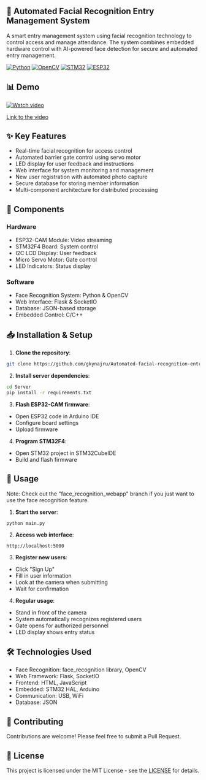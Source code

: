 ## 🔐 Automated Facial Recognition Entry Management System

A smart entry management system using facial recognition technology to control access and manage attendance. The system combines embedded hardware control with AI-powered face detection for secure and automated entry management.

[![Python](https://img.shields.io/badge/python-3.6+-blue.svg)](https://www.python.org)
[![OpenCV](https://img.shields.io/badge/opencv-%23white.svg?style=flat&logo=opencv&logoColor=white)](https://opencv.org/)
[![STM32](https://img.shields.io/badge/STM32-F4-03234B?style=flat&logo=stmicroelectronics&logoColor=white)](https://www.st.com/)
[![ESP32](https://img.shields.io/badge/ESP32-Camera-blue)](https://www.espressif.com/)

## 📊 Demo

[![Watch video](https://github.com/user-attachments/assets/77a7f5c8-6462-4f33-a9a5-26bacf39a57e)](https://youtu.be/uKJgqVJXqQI)

[Link to the video](https://youtu.be/uKJgqVJXqQI)

## ✨ Key Features

- Real-time facial recognition for access control
- Automated barrier gate control using servo motor
- LED display for user feedback and instructions
- Web interface for system monitoring and management
- New user registration with automated photo capture
- Secure database for storing member information
- Multi-component architecture for distributed processing

## 🔧 Components

### Hardware
- ESP32-CAM Module: Video streaming
- STM32F4 Board: System control
- I2C LCD Display: User feedback
- Micro Servo Motor: Gate control
- LED Indicators: Status display

### Software
- Face Recognition System: Python & OpenCV
- Web Interface: Flask & SocketIO
- Database: JSON-based storage
- Embedded Control: C/C++

## 📥 Installation & Setup

1. **Clone the repository**:
```bash
git clone https://github.com/gkynajru/Automated-facial-recognition-entry-management-system
```
2. **Install server dependencies**:
```bash
cd Server
pip install -r requirements.txt
```

3. **Flash ESP32-CAM firmware**:
- Open ESP32 code in Arduino IDE
- Configure board settings
- Upload firmware
  
4. **Program STM32F4**:
- Open STM32 project in STM32CubeIDE
- Build and flash firmware
  
## 🚀 Usage

Note: Check out the "face_recognition_webapp" branch if you just want to use the face recognition feature.

1. **Start the server**:
   
`python main.py`

2. **Access web interface**:
   
`http://localhost:5000`

3. **Register new users**:
- Click "Sign Up"
- Fill in user information
- Look at the camera when submitting
- Wait for confirmation

4. **Regular usage**:
- Stand in front of the camera
- System automatically recognizes registered users
- Gate opens for authorized personnel
- LED display shows entry status

## 🛠 Technologies Used
- Face Recognition: face_recognition library, OpenCV
- Web Framework: Flask, SocketIO
- Frontend: HTML, JavaScript
- Embedded: STM32 HAL, Arduino
- Communication: USB, WiFi
- Database: JSON
  
## 🤝 Contributing
Contributions are welcome! Please feel free to submit a Pull Request.

## 📝 License
This project is licensed under the MIT License - see the [LICENSE](https://github.com/gkynajru/Automated-facial-recognition-entry-management-system/blob/iot_system/LICENSE) for details.
   
